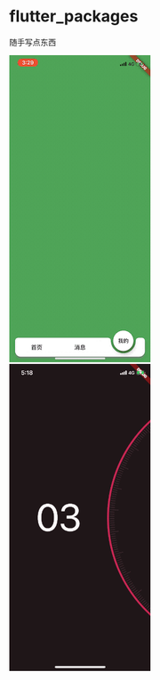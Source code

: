 # flutter_packages


随手写点东西


![image](https://github.com/yangyuxigithub/flutter_packages/blob/master/custom_tabs/custom_tabs.gif)   ![image](https://github.com/yangyuxigithub/flutter_packages/blob/master/select_wheel/select_wheel.gif)
